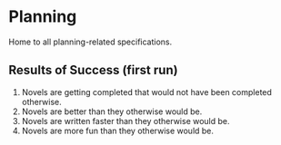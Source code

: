 # Planning

Home to all planning-related specifications.

## Results of Success (first run)

1. Novels are getting completed that would not have been completed otherwise.
2. Novels are better than they otherwise would be.
3. Novels are written faster than they otherwise would be.
4. Novels are more fun than they otherwise would be.
